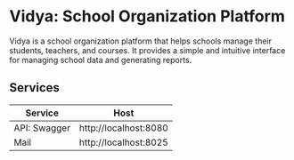 # Vidya: School Organization Platform

Vidya is a school organization platform that helps schools manage their students, teachers, and courses. It provides a simple and intuitive interface for managing school data and generating reports.


## Services

| Service      | Host                  |
| ------------ | --------------------- |
| API: Swagger | http://localhost:8080 |
| Mail         | http://localhost:8025 |
